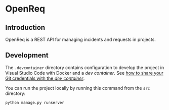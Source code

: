 # OpenReq

## Introduction

OpenReq is a REST API for managing incidents and requests in projects.

## Development

The `.devcontainer` directory contains configuration to develop the project in
Visual Studio Code with Docker and a *dev container*. See
[how to share your Git credentials with the *dev container*](https://code.visualstudio.com/remote/advancedcontainers/sharing-git-credentials).

You can run the project locally by running this command from the `src` directory:

```bash
python manage.py runserver
```
